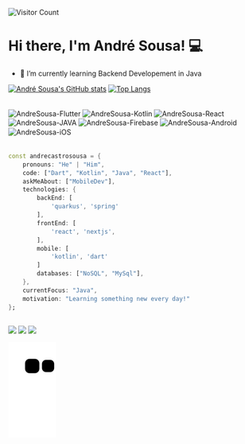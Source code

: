 ![Visitor Count](https://profile-counter.glitch.me/andrecastrosousa/count.svg)

<h1> Hi there, I'm André Sousa! 💻 </h1>

- 📱 I’m currently learning Backend Developement in Java

[![André Sousa's GitHub stats](https://github-readme-stats.vercel.app/api?username=andrecastrosousa&show_icons=true&theme=gruvbox&count_private=true&include_all_commits=true&rank_icon=github)](https://github.com/andrecastrosousa/github-readme-stats)
[![Top Langs](https://github-readme-stats.vercel.app/api/top-langs/?username=andrecastrosousa&layout=compact&theme=gruvbox&count_private=true)](https://github.com/andrecastrosousa/github-readme-stats)

<div style="display: inline_block"><br>
  <img align="center" alt="AndreSousa-Flutter" height="30" width="40" src="https://cdn.jsdelivr.net/gh/devicons/devicon/icons/flutter/flutter-original.svg">
  <img align="center" alt="AndreSousa-Kotlin" height="30" width="40" src="https://cdn.jsdelivr.net/gh/devicons/devicon/icons/kotlin/kotlin-original.svg">
  <img align="center" alt="AndreSousa-React" height="30" width="40" src="https://cdn.jsdelivr.net/gh/devicons/devicon/icons/react/react-original.svg" />
  <img align="center" alt="AndreSousa-JAVA" height="30" width="40" src="https://cdn.jsdelivr.net/gh/devicons/devicon/icons/java/java-original.svg">
  <img align="center" alt="AndreSousa-Firebase" height="30" width="40" src="https://cdn.jsdelivr.net/gh/devicons/devicon/icons/firebase/firebase-plain.svg">
  <img align="center" alt="AndreSousa-Android" height="30" width="40" src="https://cdn.jsdelivr.net/gh/devicons/devicon/icons/android/android-original.svg">
  <img align="center" alt="AndreSousa-iOS" height="30" width="40" src="https://cdn.jsdelivr.net/gh/devicons/devicon/icons/apple/apple-original.svg">
  </div>
  <br>
<div>
   
  
```dart
const andrecastrosousa = {
    pronouns: "He" | "Him",
    code: ["Dart", "Kotlin", "Java", "React"],
    askMeAbout: ["MobileDev"],
    technologies: {
        backEnd: [
            'quarkus', 'spring'
        ],
        frontEnd: [
            'react', 'nextjs',
        ],
        mobile: [
            'kotlin', 'dart'
        ]
        databases: ["NoSQL", "MySql"],
    },
    currentFocus: "Java",
    motivation: "Learning something new every day!"
};
```
</div>
  
  ##
<div>
  <a href="https://www.linkedin.com/in/andr%C3%A9-sousa-940a66185/" target="_blank"><img src="https://img.shields.io/badge/LinkedIn-0077B5?style=for-the-badge&logo=linkedin&logoColor=white"></a>
  <a href="mailto:andre.castro.sousa@gmail.com" target="_blank"><img src="https://img.shields.io/badge/Gmail-D14836?style=for-the-badge&logo=gmail&logoColor=white"></a>
  <a href="https://open.spotify.com/user/gntylpkdhimzu2n67zj9ok7z8?si=b2d852cb4988449c" target="_blank"><img src="https://img.shields.io/badge/Spotify-1ED760?&style=for-the-badge&logo=spotify&logoColor=white"></a>

  ![Snake animation](https://github.com/andrecastrosousa/andrecastrosousa/blob/output/github-contribution-grid-snake.svg)

</div>

